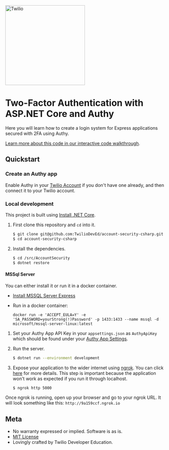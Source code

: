 <a href="https://www.twilio.com">
  <img src="https://static0.twilio.com/marketing/bundles/marketing/img/logos/wordmark-red.svg" alt="Twilio" width="250" />
</a>

# Two-Factor Authentication with ASP.NET Core and Authy

Here you will learn how to create a login system for Express applications secured with 2FA using Authy.

[Learn more about this code in our interactive code walkthrough](https://www.twilio.com/docs/howto/walkthrough/two-factor-authentication/node/express).

## Quickstart

 
### Create an Authy app

Enable Authy in your [Twilio Account](https://www.twilio.com/authy/) if you don't
have one already, and then connect it to your Twilio account.

### Local development

This project is built using [Install .NET Core](https://www.microsoft.com/net/download).

1. First clone this repository and `cd` into it.

   ```bash
   $ git clone git@github.com:TwilioDevEd/account-security-csharp.git
   $ cd account-security-csharp 
   ```

1. Install the dependencies.

   ```bash
   $ cd /src/AccountSecurity
   $ dotnet restore 
   ```
#### MSSql Server

You can either install it or run it in a docker container.

- [Install MSSQL Server Express](https://www.microsoft.com/en-us/sql-server/sql-server-editions-express)

- Run in a docker container:

  `docker run -e 'ACCEPT_EULA=Y' -e 'SA_PASSWORD=yourStrong(!)Password' -p 1433:1433 --name mssql -d microsoft/mssql-server-linux:latest`

1. Set your Authy App API Key in your `appsettings.json` as `AuthyApiKey` which should be found under your [Authy App Settings](https://www.twilio.com/console/authy/applications).

1. Run the server.

   ```bash
   $ dotnet run --environment development 
   ```

1. Expose your application to the wider internet using [ngrok](http://ngrok.com). You can click
  [here](https://www.twilio.com/blog/2015/09/6-awesome-reasons-to-use-ngrok-when-testing-webhooks.html) for more details. This step
  is important because the application won't work as expected if you run it through localhost.

    ```bash
    $ ngrok http 5000 
    ```

  Once ngrok is running, open up your browser and go to your ngrok URL.
  It will look something like this: `http://9a159ccf.ngrok.io`

## Meta

* No warranty expressed or implied. Software is as is. 
* [MIT License](http://www.opensource.org/licenses/mit-license.html)
* Lovingly crafted by Twilio Developer Education.
